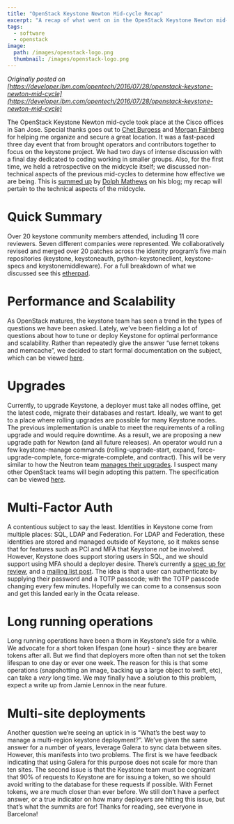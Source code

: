 ```yaml
---
title: "OpenStack Keystone Newton Mid-cycle Recap"
excerpt: "A recap of what went on in the OpenStack Keystone Newton mid-cycle meetup"
tags: 
  - software
  - openstack
image:
  path: /images/openstack-logo.png
  thumbnail: /images/openstack-logo.png
---
```


_Originally posted on [https://developer.ibm.com/opentech/2016/07/28/openstack-keystone-newton-mid-cycle](https://developer.ibm.com/opentech/2016/07/28/openstack-keystone-newton-mid-cycle)_

The OpenStack Keystone Newton mid-cycle took place at the Cisco offices in San Jose. Special thanks goes out to [Chet Burgess](https://twitter.com/cfbIV) and [Morgan Fainberg](https://twitter.com/MdrnStm) for helping me organize and secure a great location. It was a fast-paced three day event that from brought operators and contributors together to focus on the keystone project. We had two days of intense discussion with a final day dedicated to coding working in smaller groups. Also, for the first time, we held a retrospective on the midcycle itself; we discussed non-technical aspects of the previous mid-cycles to determine how effective we are being. This is [summed up](http://dolphm.com/retrospective-on-openstack-midcycles/) by [Dolph Mathews](https://twitter.com/dolphm) on his blog; my recap will pertain to the technical aspects of the midcycle.

# Quick Summary

Over 20 keystone community members attended, including 11 core reviewers. Seven different companies were represented. We collaboratively revised and merged over 20 patches across the identity program’s five main repositories (keystone, keystoneauth, python-keystoneclient, keystone-specs and keystonemiddleware). For a full breakdown of what we discussed see this [etherpad](https://etherpad.openstack.org/p/keystone-newton-midcycle).

# Performance and Scalability

As OpenStack matures, the keystone team has seen a trend in the types of questions we have been asked. Lately, we’ve been fielding a lot of questions about how to tune or deploy Keystone for optimal performance and scalability. Rather than repeatedly give the answer “use fernet tokens and memcache”, we decided to start formal documentation on the subject, which can be viewed [here](http://docs.openstack.org/developer/keystone/performance.html).

# Upgrades

Currently, to upgrade Keystone, a deployer must take all nodes offline, get the latest code, migrate their databases and restart. Ideally, we want to get to a place where rolling upgrades are possible for many Keystone nodes. The previous implementation is unable to meet the requirements of a rolling upgrade and would require downtime. As a result, we are proposing a new upgrade path for Newton (and all future releases). An operator would run a few keystone-manage commands (rolling-upgrade-start, expand, force-upgrade-complete, force-migrate-complete, and contract). This will be very similar to how the Neutron team [manages their upgrades](http://docs.openstack.org/developer/neutron/devref/upgrade.html#server-upgrade). I suspect many other OpenStack teams will begin adopting this pattern. The specification can be viewed [here](https://review.openstack.org/#/c/337680/).

# Multi-Factor Auth

A contentious subject to say the least. Identities in Keystone come from multiple places: SQL, LDAP and Federation. For LDAP and Federation, these identities are stored and managed outside of Keystone, so it makes sense that for features such as PCI and MFA that Keystone *not* be involved. However, Keystone does support storing users in SQL, and we should support using MFA should a deployer desire. There’s currently a [spec up for review](https://review.openstack.org/#/c/345113/), and a [mailing list post](http://lists.openstack.org/pipermail/openstack-dev/2016-July/099419.html). The idea is that a user can authenticate by supplying their password and a TOTP passcode; with the TOTP passcode changing every few minutes. Hopefully we can come to a consensus soon and get this landed early in the Ocata release.

# Long running operations

Long running operations have been a thorn in Keystone’s side for a while. We advocate for a short token lifespan (one hour) - since they are bearer tokens after all. But we find that deployers more often than not set the token lifespan to one day or ever one week. The reason for this is that some operations (snapshotting an image, backing up a large object to swift, etc), can take a *very* long time. We may finally have a solution to this problem, expect a write up from Jamie Lennox in the near future.

# Multi-site deployments

Another question we’re seeing an uptick in is “What’s the best way to manage a multi-region keystone deployment?”. We’ve given the same answer for a number of years, leverage Galera to sync data between sites. However, this manifests into two problems. The first is we have feedback indicating that using Galera for this purpose does not scale for more than ten sites. The second issue is that the Keystone team must be cognizant that 90% of requests to Keystone are for issuing a token, so we should avoid writing to the database for these requests if possible. With Fernet tokens, we are much closer than ever before. We still don’t have a perfect answer, or a true indicator on how many deployers are hitting this issue, but that’s what the summits are for! Thanks for reading, see everyone in Barcelona!
